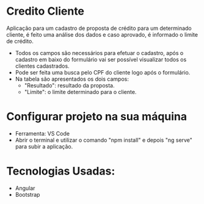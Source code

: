 # Credito Cliente
Aplicação para um cadastro de proposta de crédito para um determinado cliente, é feito uma análise dos dados e caso aprovado, é informado o limite de crédito.

- Todos os campos são necessários para efetuar o cadastro, após o cadastro em baixo do formulário vai ser possível visualizar todos os clientes cadastrados.
- Pode ser feita uma busca pelo CPF do cliente logo após o formulário.
- Na tabela são apresentados os dois campos:
  - "Resultado": resultado da proposta.
  - "Limite": o limite determinado para o cliente.

# Configurar projeto na sua máquina
- Ferramenta: VS Code
- Abrir o terminal e utilizar o comando "npm install" e depois "ng serve" para subir a aplicação.

# Tecnologias Usadas:
- Angular
- Bootstrap
